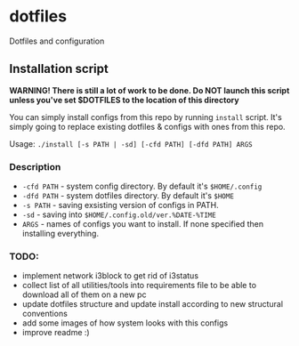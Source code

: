 # dotfiles
Dotfiles and configuration
## Installation script
**WARNING! There is still a lot of work to be done. Do NOT launch this script unless you've set $DOTFILES to the location of this directory**

You can simply install configs from this repo by running `install` script. It's simply going to replace existing dotfiles & configs with ones from this repo.

Usage:
`./install [-s PATH | -sd] [-cfd PATH] [-dfd PATH] ARGS`
### Description
* `-cfd PATH` 	- system config directory. By default it's `$HOME/.config`
* `-dfd PATH` 	- system dotfiles directory. By default it's `$HOME`
* `-s PATH`		  - saving exsisting version of configs in PATH.
* `-sd` 		    - saving into `$HOME/.config.old/ver.%DATE-%TIME`
* `ARGS`		    - names of configs you want to install. If none specified then installing everything.
### TODO:
* implement network i3block to get rid of i3status
* collect list of all utilities/tools into requirements file to be able to download all of them on a new pc
* update dotfiles structure and update install according to new structural conventions
* add some images of how system looks with this configs
* improve readme :)
